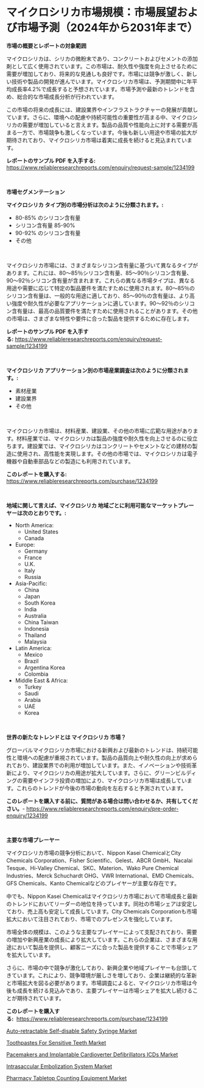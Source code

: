 <p><h1>マイクロシリカ市場規模：市場展望および市場予測（2024年から2031年まで）</h1></p><p><strong>市場の概要とレポートの対象範囲</strong></p>
<p><p>マイクロシリカは、シリカの微粉末であり、コンクリートおよびセメントの添加剤として広く使用されています。この市場は、耐久性や強度を向上させるために需要が増加しており、将来的な見通しも良好です。市場には競争が激しく、新しい技術や製品の開発が進んでいます。マイクロシリカ市場は、予測期間中に年平均成長率4.2%で成長すると予想されています。市場予測や最新のトレンドを含め、総合的な市場成長分析が行われています。</p><p>この市場の将来の成長には、建設業界やインフラストラクチャーの発展が貢献しています。さらに、環境への配慮や持続可能性の重要性が高まる中、マイクロシリカの需要が増加していると言えます。製品の品質や性能向上に対する需要が高まる一方で、市場競争も激しくなっています。今後も新しい用途や市場の拡大が期待されており、マイクロシリカ市場は着実に成長を続けると見込まれています。</p></p>
<p><strong>レポートのサンプル PDF を入手する:</strong> <a href="https://www.reliableresearchreports.com/enquiry/request-sample/1234199">https://www.reliableresearchreports.com/enquiry/request-sample/1234199</a></p>
<p>&nbsp;</p>
<p><strong>市場セグメンテーション</strong></p>
<p><strong>マイクロシリカ タイプ別の市場分析は次のように分類されます。:</strong></p>
<p><ul><li>80-85% のシリコン含有量</li><li>シリコン含有量 85-90%</li><li>90-92% のシリコン含有量</li><li>その他</li></ul></p>
<p>&nbsp;</p>
<p><p>マイクロシリカ市場には、さまざまなシリコン含有量に基づいて異なるタイプがあります。これには、80〜85％シリコン含有量、85〜90％シリコン含有量、90〜92％シリコン含有量が含まれます。これらの異なる市場タイプは、異なる用途や需要に応じて特定の製品要件を満たすために使用されます。80〜85％のシリコン含有量は、一般的な用途に適しており、85〜90％の含有量は、より高い強度や耐久性が必要なアプリケーションに適しています。90〜92％のシリコン含有量は、最高の品質要件を満たすために使用されることがあります。その他の市場は、さまざまな特性や要件に合った製品を提供するために存在します。</p></p>
<p><strong>レポートのサンプル PDF を入手する:</strong>&nbsp;<a href="https://www.reliableresearchreports.com/enquiry/request-sample/1234199">https://www.reliableresearchreports.com/enquiry/request-sample/1234199</a></p>
<p>&nbsp;</p>
<p><strong> マイクロシリカ アプリケーション別の市場産業調査は次のように分類されます。:</strong></p>
<p><ul><li>素材産業</li><li>建設業界</li><li>その他</li></ul></p>
<p>&nbsp;</p>
<p><p>マイクロシリカ市場は、材料産業、建設業、その他の市場に広範な用途があります。材料産業では、マイクロシリカは製品の強度や耐久性を向上させるのに役立ちます。建設業では、マイクロシリカはコンクリートやセメントなどの建材の製造に使用され、高性能を実現します。その他の市場では、マイクロシリカは電子機器や自動車部品などの製造にも利用されています。</p></p>
<p><strong>このレポートを購入する:</strong>&nbsp; <a href="https://www.reliableresearchreports.com/purchase/1234199">https://www.reliableresearchreports.com/purchase/1234199</a></p>
<p>&nbsp;</p>
<p><strong>地域に関して言えば、マイクロシリカ 地域ごとに利用可能なマーケットプレーヤーは次のとおりです。:</strong></p>
<p><ul>
    <li>
        North America:
        <ul>
            <li>United States</li>
            <li>Canada</li>
        </ul>
    </li>
    <li>
        Europe:
        <ul>
            <li>Germany</li>
            <li>France</li>
            <li>U.K.</li>
            <li>Italy</li>
            <li>Russia</li>
        </ul>
    </li>
    <li>
        Asia-Pacific:
        <ul>
            <li>China</li>
            <li>Japan</li>
            <li>South Korea</li>
            <li>India</li>
            <li>Australia</li>
            <li>China Taiwan</li>
            <li>Indonesia</li>
            <li>Thailand</li>
            <li>Malaysia</li>
        </ul>
    </li>
    <li>
        Latin America:
        <ul>
            <li>Mexico</li>
            <li>Brazil</li>
            <li>Argentina Korea</li>
            <li>Colombia</li>
        </ul>
    </li>
    <li>
        Middle East & Africa:
        <ul>
            <li>Turkey</li>
            <li>Saudi</li>
            <li>Arabia</li>
            <li>UAE</li>
            <li>Korea</li>
        </ul>
    </li>
    </ul></p>
<p>&nbsp;</p>
<p><strong>世界の新たなトレンドとは マイクロシリカ 市場？</strong></p>
<p><p>グローバルマイクロシリカ市場における新興および最新のトレンドは、持続可能性と環境への配慮が重視されています。製品の品質向上や耐久性の向上が求められており、建設業界での利用が増加しています。また、イノベーションや技術革新により、マイクロシリカの用途が拡大しています。さらに、グリーンビルディングの需要やインフラ投資の増加により、マイクロシリカ市場は成長しています。これらのトレンドが今後の市場の動向を左右すると予測されています。</p></p>
<p><strong>このレポートを購入する前に、質問がある場合は問い合わせるか、共有してください。</strong>- <a href="https://www.reliableresearchreports.com/enquiry/pre-order-enquiry/1234199">https://www.reliableresearchreports.com/enquiry/pre-order-enquiry/1234199</a></p>
<p>&nbsp;</p>
<p><strong>主要な市場プレーヤー</strong></p>
<p><p>マイクロシリカ市場の競争分析において、Nippon Kasei ChemicalとCity Chemicals Corporation、Fisher Scientific、Gelest、ABCR GmbH、Nacalai Tesque、Hi-Valley Chemical、SKC、Materion、Wako Pure Chemical Industries、Merck Schuchardt OHG、VWR International、EMD Chemicals、GFS Chemicals、Kanto Chemicalなどのプレイヤーが主要な存在です。</p><p>中でも、Nippon Kasei Chemicalはマイクロシリカ市場において市場成長と最新のトレンドにおいてリーダーの地位を持っています。同社の市場シェアは安定しており、売上高も安定して成長しています。City Chemicals Corporationも市場拡大において注目されており、市場でのプレゼンスを強化しています。</p><p>市場全体の規模は、このような主要なプレイヤーによって支配されており、需要の増加や新興産業の成長により拡大しています。これらの企業は、さまざまな用途において製品を提供し、顧客ニーズに合った製品を提供することで市場シェアを拡大しています。</p><p>さらに、市場の中で競争が激化しており、新興企業や地域プレイヤーも台頭してきています。これにより、競争環境が厳しさを増しており、企業は継続的な革新と市場拡大を図る必要があります。市場調査によると、マイクロシリカ市場は今後も成長を続ける見込みであり、主要プレイヤーは市場シェアを拡大し続けることが期待されています。</p></p>
<p><strong>このレポートを購入する:</strong>&nbsp;&nbsp;<a href="https://www.reliableresearchreports.com/purchase/1234199">https://www.reliableresearchreports.com/purchase/1234199</a></p>
<p><p><a href="https://silk-columnist-571.notion.site/Auto-retractable-Self-disable-Safety-Syringe-Market-Research-Report-Unlocks-Analysis-on-the-Market-F-80da0d8e71be4d3b9da87aaf96f48df9">Auto-retractable Self-disable Safety Syringe Market</a></p><p><a href="https://view.publitas.com/reportprime-1/toothpastes-for-sensitive-teeth-market-insights-market-players-and-forecast-till-2031/">Toothpastes For Sensitive Teeth Market</a></p><p><a href="https://github.com/vimar16th/Market-Research-Report-List-3/blob/main/pacemakers-and-implantable-cardioverter-defibrillators-icds-market.md">Pacemakers and Implantable Cardioverter Defibrillators ICDs Market</a></p><p><a href="https://github.com/JameTravis/Market-Research-Report-List-4/blob/main/intrasaccular-embolization-system-market.md">Intrasaccular Embolization System Market</a></p><p><a href="https://cat-emmental-94b.notion.site/Pharmacy-Tabletop-Counting-Equipment-Market-Dynamics-2024-2031-Also-about-Its-Market-Trends-Projec-117d66134f314e968884d3deab3cb4f4">Pharmacy Tabletop Counting Equipment Market</a></p></p>